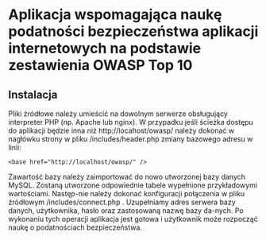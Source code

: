 # Aplikacja wspomagająca naukę podatności bezpieczeństwa aplikacji internetowych na podstawie zestawienia OWASP Top 10

## Instalacja
Pliki źródłowe należy umieścić na dowolnym serwerze obsługujący interpreter PHP (np. Apache lub nginx). W przypadku jeśli ścieżka dostępu do aplikacji będzie inna niż http://locahost/owasp/ należy dokonać w nagłówku strony w pliku /includes/header.php zmiany bazowego adresu w linii:

`<base href="http://localhost/owasp/" />`    

Zawartość bazy należy zaimportować do nowo utworzonej bazy danych MySQL. Zostaną utworzone odpowiednie tabele wypełnione przykładowymi wartościami. Następ-nie należy dokonać konfiguracji połączenia w pliku źródłowym /includes/connect.php . Uzupełniamy adres serwera bazy danych, użytkownika, hasło oraz zastosowaną nazwę bazy da-nych. Po wykonaniu tych operacji aplikacja jest gotowa i użytkownik może rozpocząć naukę o podatnościach bezpieczeństwa.

